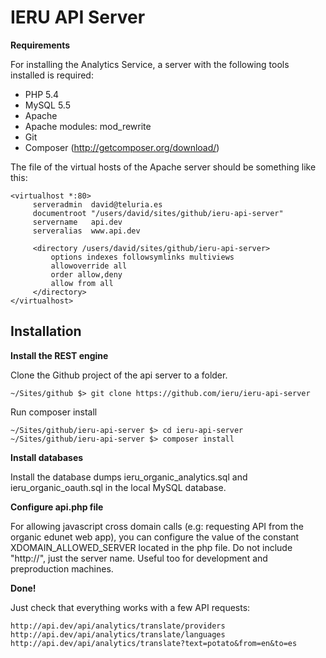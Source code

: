 IERU API Server
===============

**Requirements**

For installing the Analytics Service, a server with the following tools installed is required:
* PHP 5.4
* MySQL 5.5
* Apache
* Apache modules: mod_rewrite
* Git
* Composer (http://getcomposer.org/download/)

The file of the virtual hosts of the Apache server should be something like this: 
```
<virtualhost *:80>
     serveradmin  david@teluria.es
     documentroot "/users/david/sites/github/ieru-api-server"
     servername   api.dev
     serveralias  www.api.dev

     <directory /users/david/sites/github/ieru-api-server>
         options indexes followsymlinks multiviews
         allowoverride all
         order allow,deny
         allow from all
     </directory>
</virtualhost>
```

Installation
------------
**Install the REST engine**

Clone the Github project of the api server to a folder.
```
~/Sites/github $> git clone https://github.com/ieru/ieru-api-server
```

Run composer install
```
~/Sites/github/ieru-api-server $> cd ieru-api-server
~/Sites/github/ieru-api-server $> composer install
```

**Install databases**

Install the database dumps ieru_organic_analytics.sql and ieru_organic_oauth.sql in the local MySQL database.

**Configure api.php file**

For allowing javascript cross domain calls (e.g: requesting API from the organic edunet web app), you can configure the value of the constant XDOMAIN_ALLOWED_SERVER located in the php file. Do not include "http://", just the server name. Useful too for development and preproduction machines.

**Done!**

Just check that everything works with a few API requests:
```
http://api.dev/api/analytics/translate/providers
http://api.dev/api/analytics/translate/languages
http://api.dev/api/analytics/translate?text=potato&from=en&to=es
```